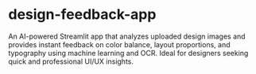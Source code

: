 # design-feedback-app
An AI-powered Streamlit app that analyzes uploaded design images and provides instant feedback on color balance, layout proportions, and typography using machine learning and OCR. Ideal for designers seeking quick and professional UI/UX insights.
